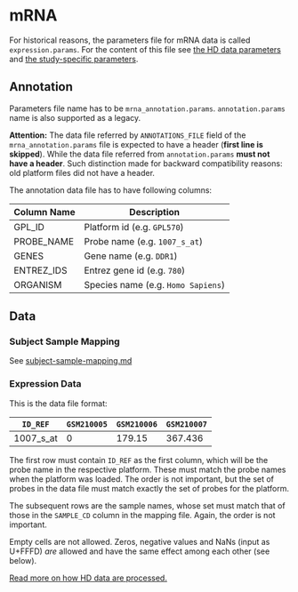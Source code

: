 mRNA
==================

For historical reasons, the parameters file for mRNA data is called
`expression.params`.
For the content of this file see [the HD data parameters](hd-params.md) and [the study-specific parameters](study-params.md).

Annotation
----------

Parameters file name has to be `mrna_annotation.params`.
`annotation.params` name is also supported as a legacy.

**Attention:** The data file referred by `ANNOTATIONS_FILE` field  of the `mrna_annotation.params` file is expected to have a header (**first line is skipped**).
While the data file referred from `annotation.params` **must not have a header**.
Such distinction made for backward compatibility reasons: old platform files did not have a header.

The annotation data file has to have following columns:

|   Column Name   |            Description             |
|-----------------|------------------------------------|
| GPL_ID          | Platform id (e.g. `GPL570`)        |
| PROBE_NAME      | Probe name (e.g. `1007_s_at`)      |
| GENES           | Gene name (e.g. `DDR1`)            |
| ENTREZ_IDS      | Entrez gene id (e.g. `780`)        |
| ORGANISM        | Species name (e.g. `Homo Sapiens`) |


Data
----

### Subject Sample Mapping

See [subject-sample-mapping.md](subject-sample-mapping.md)


### Expression Data

This is the data file format:

| `ID_REF`    | `GSM210005` | `GSM210006` | `GSM210007` |
|-------------|-------------|-------------|-------------|
| 1007\_s\_at | 0           | 179.15      |367.436      |

The first row must contain `ID_REF` as the first column, which will be the probe
name in the respective platform. These must match the probe names when the
platform was loaded. The order is not important, but the set of probes in the
data file must match exactly the set of probes for the platform.

The subsequent rows are the sample names, whose set must match that of those in
the `SAMPLE_CD` column in the mapping file. Again, the order is not important.

Empty cells are not allowed. Zeros, negative values and NaNs (input as U+FFFD)
*are* allowed and have the same effect among each other (see below).

[Read more on how HD data are processed.](hd-data-processing-details.md)

  [1]: https://jira.thehyve.nl/browse/JE-52

<!-- vim: tw=80 et ft=markdown spell:
-->
